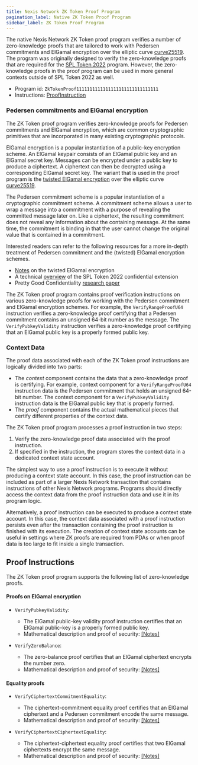 ```yaml
---
title: Nexis Network ZK Token Proof Program
pagination_label: Native ZK Token Proof Program
sidebar_label: ZK Token Proof Program
---
```


The native Nexis Network ZK Token proof program verifies a number of zero-knowledge
proofs that are tailored to work with Pedersen commitments and ElGamal
encryption over the elliptic curve
[curve25519](https://www.rfc-editor.org/rfc/rfc7748#section-4.1). The program
was originally designed to verify the zero-knowledge proofs that are required
for the [SPL Token 2022](https://spl.nexis.network/token-2022) program. However,
the zero-knowledge proofs in the proof program can be used in more general
contexts outside of SPL Token 2022 as well.

- Program id: `ZkTokenProof1111111111111111111111111111111`
- Instructions:
  [ProofInstruction](https://github.com/nexis-labs/nexis/blob/master/zk-token-sdk/src/zk_token_proof_instruction.rs)

### Pedersen commitments and ElGamal encryption

The ZK Token proof program verifies zero-knowledge proofs for Pedersen
commitments and ElGamal encryption, which are common cryptographic primitives
that are incorporated in many existing cryptographic protocols.

ElGamal encryption is a popular instantiation of a public-key encryption scheme.
An ElGamal keypair consists of an ElGamal public key and an ElGamal secret key.
Messages can be encrypted under a public key to produce a ciphertext. A
ciphertext can then be decrypted using a corresponding ElGamal secret key. The
variant that is used in the proof program is the
[twisted ElGamal encryption](https://eprint.iacr.org/2019/319) over the elliptic
curve [curve25519](https://www.rfc-editor.org/rfc/rfc7748#section-4.1).

The Pedersen commitment scheme is a popular instantiation of a cryptographic
commitment scheme. A commitment scheme allows a user to wrap a message into a
commitment with a purpose of revealing the committed message later on. Like a
ciphertext, the resulting commitment does not reveal any information about the
containing message. At the same time, the commitment is binding in that the user
cannot change the original value that is contained in a commitment.

Interested readers can refer to the following resources for a more in-depth
treatment of Pedersen commitment and the (twisted) ElGamal encryption schemes.

- [Notes](https://github.com/nexis-labs/nexis/blob/master/docs/src/runtime/zk-docs/twisted_elgamal.pdf)
  on the twisted ElGamal encryption
- A technical
  [overview](https://github.com/nexis-labs/nexis-program-library/blob/master/token/zk-token-protocol-paper/part1.pdf)
  of the SPL Token 2022 confidential extension
- Pretty Good Confidentiality [research paper](https://eprint.iacr.org/2019/319)

The ZK Token proof program contains proof verification instructions on various
zero-knowledge proofs for working with the Pedersen commitment and ElGamal
encryption schemes. For example, the `VerifyRangeProofU64` instruction verifies
a zero-knowledge proof certifying that a Pedersen commitment contains an
unsigned 64-bit number as the message. The `VerifyPubkeyValidity` instruction
verifies a zero-knowledge proof certifying that an ElGamal public key is a
properly formed public key.

### Context Data

The proof data associated with each of the ZK Token proof instructions are
logically divided into two parts:

- The <em>context</em> component contains the data that a zero-knowledge proof
  is certifying. For example, context component for a `VerifyRangeProofU64`
  instruction data is the Pedersen commitment that holds an unsigned 64-bit
  number. The context component for a `VerifyPubkeyValidity` instruction data is
  the ElGamal public key that is properly formed.
- The <em>proof</em> component contains the actual mathematical pieces that
  certify different properties of the context data.

The ZK Token proof program processes a proof instruction in two steps:

1. Verify the zero-knowledge proof data associated with the proof instruction.
2. If specified in the instruction, the program stores the context data in a
   dedicated context state account.

The simplest way to use a proof instruction is to execute it without producing a
context state account. In this case, the proof instruction can be included as
part of a larger Nexis Network transaction that contains instructions of other Nexis Network
programs. Programs should directly access the context data from the proof
instruction data and use it in its program logic.

Alternatively, a proof instruction can be executed to produce a context state
account. In this case, the context data associated with a proof instruction
persists even after the transaction containing the proof instruction is finished
with its execution. The creation of context state accounts can be useful in
settings where ZK proofs are required from PDAs or when proof data is too large
to fit inside a single transaction.

## Proof Instructions

The ZK Token proof program supports the following list of zero-knowledge proofs.

#### Proofs on ElGamal encryption

- `VerifyPubkeyValidity`:

  - The ElGamal public-key validity proof instruction certifies that an ElGamal
    public-key is a properly formed public key.
  - Mathematical description and proof of security:
    [[Notes]](https://github.com/nexis-labs/nexis/blob/master/docs/src/runtime/zk-docs/pubkey_proof.pdf)

- `VerifyZeroBalance`:

  - The zero-balance proof certifies that an ElGamal ciphertext encrypts the
    number zero.
  - Mathematical description and proof of security:
    [[Notes]](https://github.com/nexis-labs/nexis/blob/master/docs/src/runtime/zk-docs/zero_proof.pdf)

#### Equality proofs

- `VerifyCiphertextCommitmentEquality`:

  - The ciphertext-commitment equality proof certifies that an ElGamal
    ciphertext and a Pedersen commitment encode the same message.
  - Mathematical description and proof of security:
    [[Notes]](https://github.com/nexis-labs/nexis/blob/master/docs/src/runtime/zk-docs/ciphertext_commitment_equality.pdf)

- `VerifyCiphertextCiphertextEquality`:

  - The ciphertext-ciphertext equality proof certifies that two ElGamal
    ciphertexts encrypt the same message.
  - Mathematical description and proof of security:
    [[Notes]](https://github.com/nexis-labs/nexis/blob/master/docs/src/runtime/zk-docs/ciphertext_ciphertext_equality.pdf)
